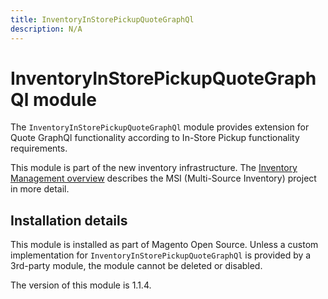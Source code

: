 ```yaml
---
title: InventoryInStorePickupQuoteGraphQl
description: N/A
---
```


# InventoryInStorePickupQuoteGraphQl module

The `InventoryInStorePickupQuoteGraphQl` module provides extension for Quote GraphQl functionality according to In-Store Pickup functionality requirements.

This module is part of the new inventory infrastructure. The
[Inventory Management overview](https://developer.adobe.com/commerce/webapi/rest/inventory/index.html)
describes the MSI (Multi-Source Inventory) project in more detail.

## Installation details

This module is installed as part of Magento Open Source. Unless a custom implementation for `InventoryInStorePickupQuoteGraphQl`
is provided by a 3rd-party module, the module cannot be deleted or disabled.

<InlineAlert slots="text" />
The version of this module is 1.1.4.
